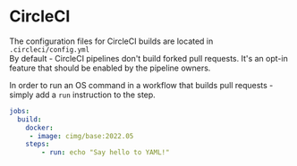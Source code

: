 # CircleCI

The configuration files for CircleCI builds are located in `.circleci/config.yml`\
By default - CircleCI pipelines don't build forked pull requests. It's an opt-in feature that should be enabled by the pipeline owners.

In order to run an OS command in a workflow that builds pull requests - simply add a `run` instruction to the step.

```yaml
jobs:
  build:
    docker:
     - image: cimg/base:2022.05
    steps:
        - run: echo "Say hello to YAML!"
```